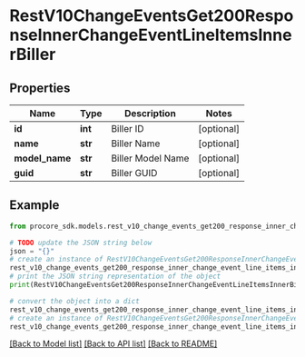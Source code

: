 # RestV10ChangeEventsGet200ResponseInnerChangeEventLineItemsInnerBiller


## Properties

Name | Type | Description | Notes
------------ | ------------- | ------------- | -------------
**id** | **int** | Biller ID | [optional] 
**name** | **str** | Biller Name | [optional] 
**model_name** | **str** | Biller Model Name | [optional] 
**guid** | **str** | Biller GUID | [optional] 

## Example

```python
from procore_sdk.models.rest_v10_change_events_get200_response_inner_change_event_line_items_inner_biller import RestV10ChangeEventsGet200ResponseInnerChangeEventLineItemsInnerBiller

# TODO update the JSON string below
json = "{}"
# create an instance of RestV10ChangeEventsGet200ResponseInnerChangeEventLineItemsInnerBiller from a JSON string
rest_v10_change_events_get200_response_inner_change_event_line_items_inner_biller_instance = RestV10ChangeEventsGet200ResponseInnerChangeEventLineItemsInnerBiller.from_json(json)
# print the JSON string representation of the object
print(RestV10ChangeEventsGet200ResponseInnerChangeEventLineItemsInnerBiller.to_json())

# convert the object into a dict
rest_v10_change_events_get200_response_inner_change_event_line_items_inner_biller_dict = rest_v10_change_events_get200_response_inner_change_event_line_items_inner_biller_instance.to_dict()
# create an instance of RestV10ChangeEventsGet200ResponseInnerChangeEventLineItemsInnerBiller from a dict
rest_v10_change_events_get200_response_inner_change_event_line_items_inner_biller_from_dict = RestV10ChangeEventsGet200ResponseInnerChangeEventLineItemsInnerBiller.from_dict(rest_v10_change_events_get200_response_inner_change_event_line_items_inner_biller_dict)
```
[[Back to Model list]](../README.md#documentation-for-models) [[Back to API list]](../README.md#documentation-for-api-endpoints) [[Back to README]](../README.md)


